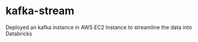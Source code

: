 # kafka-stream
Deployed an kafka instance in AWS EC2 Instance to streamline the data into Databricks
